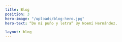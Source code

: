 ```yaml
---
title: Blog
position: 3
hero-image: "/uploads/blog-hero.jpg"
hero-text: “De mi puño y letra” By Noemí Hernández.

layout: blog
---
```

